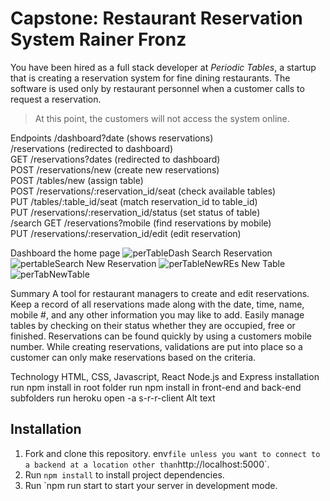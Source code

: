 # Capstone: Restaurant Reservation System Rainer Fronz

 You have been hired as a full stack developer at _Periodic Tables_, a startup that is creating a reservation system for fine dining restaurants.
 The software is used only by restaurant personnel when a customer calls to request a reservation.
> At this point, the customers will not access the system online.

Endpoints /dashboard?date (shows reservations)<br>
/reservations (redirected to dashboard)<br>
GET /reservations?dates (redirected to dashboard)<br>
POST /reservations/new (create new reservations)<br>
POST /tables/new (assign table)<br>
POST /reservations/:reservation_id/seat (check available tables)<br>
PUT /tables/:table_id/seat (match reservation_id to table_id)<br>
PUT /reservations/:reservation_id/status (set status of table)<br>
/search GET /reservations?mobile (find reservations by mobile)<br>
PUT /reservations/:reservation_id/edit (edit reservation)<br>


Dashboard the home page
![perTableDash](https://user-images.githubusercontent.com/65880191/136815605-1a6f81f1-8db2-4a76-9a96-3e8262896df7.jpg)
Search Reservation
![pertableSearch](https://user-images.githubusercontent.com/65880191/136815609-129d17c2-f963-41ac-b35f-4fd4eb1b8f51.jpg)
New Reservation
![perTableNewREs](https://user-images.githubusercontent.com/65880191/136815602-5f5890c9-efc4-4b92-bf9c-cff887e5efcb.jpg)
New Table
![perTabNewTable](https://user-images.githubusercontent.com/65880191/136816120-4995b77f-6cf7-4044-a14b-6b474c8c8109.jpg)


 

Summary A tool for restaurant managers to create and edit reservations. Keep a record of all reservations made along with the date, time, name, mobile #, and any other information you may like to add. Easily manage tables by checking on their status whether they are occupied, free or finished. Reservations can be found quickly by using a customers mobile number. While creating reservations, validations are put into place so a customer can only make reservations based on the criteria.

Technology HTML, CSS, Javascript, React Node.js and Express installation run npm install in root folder run npm install in front-end and back-end subfolders run heroku open -a s-r-r-client Alt text

## Installation

1. Fork and clone this repository.
env` file unless you want to connect to a backend at a location other than `http://localhost:5000`.
1. Run `npm install` to install project dependencies.
1. Run `npm run start to start your server in development mode.




